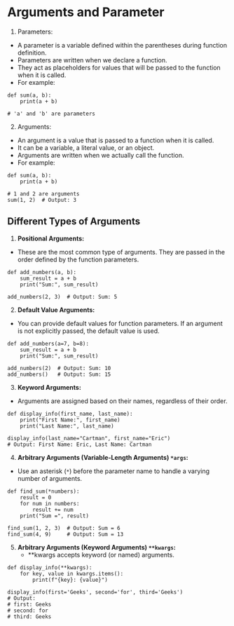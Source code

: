 # Arguments and Parameter

1. Parameters:
  * A parameter is a variable defined within the parentheses during function definition.
  * Parameters are written when we declare a function.
  * They act as placeholders for values that will be passed to the function when it is called.
  * For example:
```
def sum(a, b):
    print(a + b)

# 'a' and 'b' are parameters

```

2. Arguments:
  * An argument is a value that is passed to a function when it is called.
  * It can be a variable, a literal value, or an object.
  * Arguments are written when we actually call the function.
  * For example:
```
def sum(a, b):
    print(a + b)

# 1 and 2 are arguments
sum(1, 2)  # Output: 3

```

## Different Types of Arguments

1. **Positional Arguments:**
 * These are the most common type of arguments. They are passed in the order defined by the function parameters.
```
def add_numbers(a, b):
    sum_result = a + b
    print("Sum:", sum_result)

add_numbers(2, 3)  # Output: Sum: 5
```

2. **Default Value Arguments:**
 * You can provide default values for function parameters. If an argument is not explicitly passed, the default value is used.
```
def add_numbers(a=7, b=8):
    sum_result = a + b
    print("Sum:", sum_result)

add_numbers(2)  # Output: Sum: 10
add_numbers()   # Output: Sum: 15
```

3. **Keyword Arguments:**
 * Arguments are assigned based on their names, regardless of their order.
```
def display_info(first_name, last_name):
    print("First Name:", first_name)
    print("Last Name:", last_name)

display_info(last_name="Cartman", first_name="Eric")
# Output: First Name: Eric, Last Name: Cartman
```

4. **Arbitrary Arguments (Variable-Length Arguments) `*args`:**
 * Use an asterisk (`*`) before the parameter name to handle a varying number of arguments.
```
def find_sum(*numbers):
    result = 0
    for num in numbers:
        result += num
    print("Sum =", result)

find_sum(1, 2, 3)  # Output: Sum = 6
find_sum(4, 9)     # Output: Sum = 13
```

5. **Arbitrary Arguments (Keyword Arguments) `**kwargs`:**
   * **kwargs accepts keyword (or named) arguments.
```
def display_info(**kwargs):
    for key, value in kwargs.items():
        print(f"{key}: {value}")

display_info(first='Geeks', second='for', third='Geeks')
# Output:
# first: Geeks
# second: for
# third: Geeks
```
